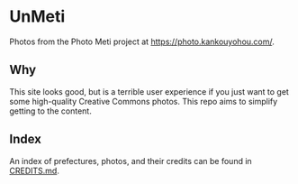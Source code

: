# UnMeti
Photos from the Photo Meti project at https://photo.kankouyohou.com/.

## Why
This site looks good, but is a terrible user experience if you just want to get some high-quality Creative Commons photos. This repo aims to simplify getting to the content.

## Index
An index of prefectures, photos, and their credits can be found in [CREDITS.md](../master/CREDITS.md).
